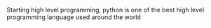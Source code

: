 Starting high level programming, python is one of the best high level programming language used around the world
